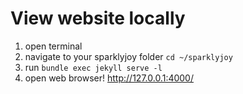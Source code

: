 # View website locally

1. open terminal
2. navigate to your sparklyjoy folder
```cd ~/sparklyjoy```
3. run
```bundle exec jekyll serve -l```
4. open web browser! http://127.0.0.1:4000/

